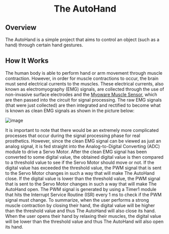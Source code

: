 <h1 align="center">The AutoHand</h1>

## Overview
The AutoHand is a simple project that aims to control an object (such as a hand) through certain hand gestures.

## How It Works
The human body is able to perform hand or arm movement through muscle contraction. However, in order for muscle contractions to occur, the brain must send electrical currents to the muscles. These electrical currents, also known as electromyography (EMG) signals, are collected through the use of non-invasive surface electrodes and the [Myoware Muscle Sensor](https://www.sparkfun.com/products/13723), which are then passed into the circuit for signal processing. The raw EMG signals (that were just collected) are then integrated and rectified to become what is known as clean EMG signals as shown in the picture below:

![image](https://user-images.githubusercontent.com/43451217/162605205-72c7aacb-7e2a-4670-b18b-c5f261b5748f.png)

It is important to note that there would be an extremely more complicated processes that occur during the signal processing phase for real prosthetics. However, since the clean EMG signal can be viewed as just an analog signal, it is fed straight into the Analog-to-Digital Converting (ADC) module to drive a Servo Motor. After the clean EMG signal has been converted to some digital value, the obtained digital value is then compared to a threshold value to see if the Servo Motor should move or not. If the digital value has exceeded the threshold value, the PWM signal that is sent to the Servo Motor changes in such a way that will make The AutoHand close. If the digital value is lower than the threshold value, the PWM signal that is sent to the Servo Motor changes in such a way that will make The AutoHand open. The PWM signal is generated by using a Timer1 module that hits the Interrupt Service Routine (ISR) every 1 ms to check if the PWM signal must change.
To summarize, when the user performs a strong muscle contraction by closing their hand, the digital value will be higher than the threshold value and thus The AutoHand will also close its hand. When the user opens their hand by relaxing their muscles, the digital value will be lower than the threshold value and thus The AutoHand will also open its hand.
